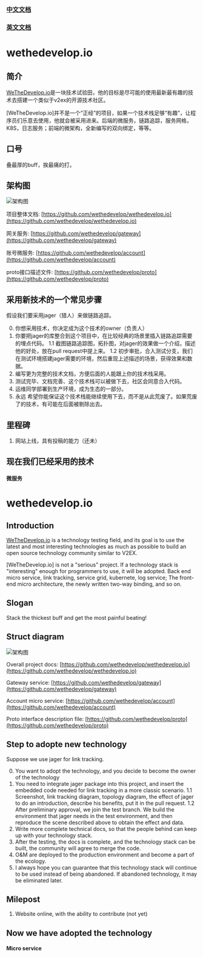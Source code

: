 
### [中文文档](#Chinese)
### [英文文档](#English)
# wethedevelop.io <span id="Chinese"> </span>

## 简介
[WeTheDevelop.io](https://github.com/wethedevelop/wethedevelop.io)是一块技术试验田，他的目标是尽可能的使用最新最有趣的技术去搭建一个类似于v2ex的开源技术社区。

[WeTheDevelop.io]并不是一个“正经”的项目，如果一个技术栈足够“有趣”，让程序员们乐意去使用，他就会被采用进来。后端的微服务，链路追踪，服务网格，K8S，日志服务；前端的微架构，全新编写的双向绑定，等等。

## 口号

叠最厚的buff，挨最痛的打。

## 架构图

![架构图](struct.png)

项目整体文档: [https://github.com/wethedevelop/wethedevelop.io](https://github.com/wethedevelop/wethedevelop.io)

网关服务: [https://github.com/wethedevelop/gateway](https://github.com/wethedevelop/gateway)

账号微服务: [https://github.com/wethedevelop/account](https://github.com/wethedevelop/account)

proto接口描述文件: [https://github.com/wethedevelop/proto](https://github.com/wethedevelop/proto)

## 采用新技术的一个常见步骤

假设我们要采用jager（猎人）来做链路追踪。

0. 你想采用技术，你决定成为这个技术的owner（负责人）
1. 你要把jager的库整合到这个项目中，在比较经典的场景里插入链路追踪需要的埋点代码。
    1.1 截图链路追踪图，拓扑图，对jager的效果做一个介绍，描述他的好处，放在pull request中提上来。
    1.2 初步审批，合入测试分支，我们在测试环境搭建jager需要的环境，然后重现上述描述的场景，获得效果和数据。
2. 编写更为完整的技术文档，方便后面的人能跟上你的技术栈采用。
3. 测试完毕、文档完善、这个技术栈可以被做下去，社区会同意合入代码。
4. 运维同学部署到生产环境，成为生态的一部分。
5. 永远 希望你能保证这个技术栈能继续使用下去，而不是从此荒废了。如果荒废了的技术，有可能在后面被剔除出去。

## 里程碑

1. 网站上线，具有投稿的能力（还未）

## 现在我们已经采用的技术

#### 微服务

# wethedevelop.io<span id="English"></span>

## Introduction
[WeTheDevelop.io](https://github.com/wethedevelop/wethedevelop.io) is a technology testing field, and its goal is to use the latest and most interesting technologies as much as possible to build an open source technology community similar to V2EX.

[WeTheDevelop.io] is not a "serious" project. If a technology stack is "interesting" enough for programmers to use, it will be adopted. Back end micro service, link tracking, service grid, kubernete, log service; The front-end micro architecture, the newly written two-way binding, and so on.

## Slogan

Stack the thickest buff and get the most painful beating!

## Struct diagram

![架构图](struct.png)

Overall project docs: [https://github.com/wethedevelop/wethedevelop.io](https://github.com/wethedevelop/wethedevelop.io)

Gateway service: [https://github.com/wethedevelop/gateway](https://github.com/wethedevelop/gateway)

Account micro service: [https://github.com/wethedevelop/account](https://github.com/wethedevelop/account)

Proto interface description file: [https://github.com/wethedevelop/proto](https://github.com/wethedevelop/proto)

## Step to adopte new technology

Suppose we use jager for link tracking.

0. You want to adopt the technology, and you decide to become the owner of the technology
1. You need to integrate jager package into this project, and insert the embedded code needed for link tracking in a more classic scenario.
    1.1 Screenshot, link tracking diagram, topology diagram, the effect of jager to do an introduction, describe his benefits, put it in the pull request.
    1.2 After preliminary approval, we join the test branch. We build the environment that jager needs in the test environment, and then reproduce the scene described above to obtain the effect and data.
2. Write more complete technical docs, so that the people behind can keep up with your technology stack.
3. After the testing, the docs is complete, and the technology stack can be built, the community will agree to merge the code.
4. O&M are deployed to the production environment and become a part of the ecology.
5. I always hope you can guarantee that this technology stack will continue to be used instead of being abandoned. If abandoned technology, it may be eliminated later.

## Milepost

1. Website online, with the ability to contribute (not yet)

## Now we have adopted the technology

#### Micro service
